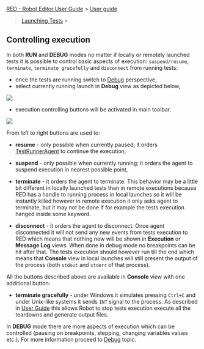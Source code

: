 [RED - Robot Editor User Guide](..\\..\\) > [User guide](..\\user_guide.md)
> [Launching Tests](..\\launching.md) >

## Controlling execution

In both **RUN** and **DEBUG** modes no matter if locally or remotely launched
tests it is possible to control basic aspects of execution: `suspend/resume`,
`terminate`, `terminate gracefully` and `disconnect` from running tests:

  * once the tests are running switch to [ Debug](javascript:executeCommand\('org.eclipse.ui.perspectives.showPerspective\(org.eclipse.ui.perspectives.showPerspective.perspectiveId=org.eclipse.debug.ui.DebugPerspective\)'\)) perspective, 
  * select currently running launch in **Debug** view as depicted below, 

![](images/ui_launch_selection.png)

  * execution controlling buttons will be activated in main toolbar. 

![](images/ui_control_execution.png)

From left to right buttons are used to:

  * **resume** \- only possible when currently paused; it orders [TestRunnerAgent](red_agent.md) to continue the execution, 

  * **suspend** \- only possible when currently running; it orders the agent to suspend execution in nearest possible point, 

  * **terminate** \- it orders the agent to terminate. This behavior may be a little bit different in locally launched tests than in remote executions because RED has a handle to running process in local launches so it will be instantly killed however in remote execution it only asks agent to terminate, but it may not be done if for example the tests execution hanged inside some keyword. 

  * **disconnect** \- it orders the agent to disconnect. Once agent disconnected it will not send any new events from tests execution to RED which means that nothing new will be shown in **Execution** or **Message Log** views. When done in debug mode no breakpoints can be hit after that. The tests execution should however run till the end which means that **Console** view in local launches will still present the output of the process (both `stdout` and `stderr` of that process). 

All the buttons described above are available in **Console** view with one
additional button:

  * **terminate gracefully** \- under Windows it simulates pressing `Ctrl+C` and under Unix-like systems it sends `INT` signal to the process. As described in [ User Guide](http://robotframework.org/robotframework/latest/RobotFrameworkUserGuide.html#stopping-test-execution-gracefully) this allows Robot to stop tests execution execute all the teardowns and generate output files. 

  

In **DEBUG** mode there are more aspects of execution which can be controlled
(pausing on breakpoints, stepping, changing variables values etc.). For more
information proceed to [Debug](debug.md) topic.

  

